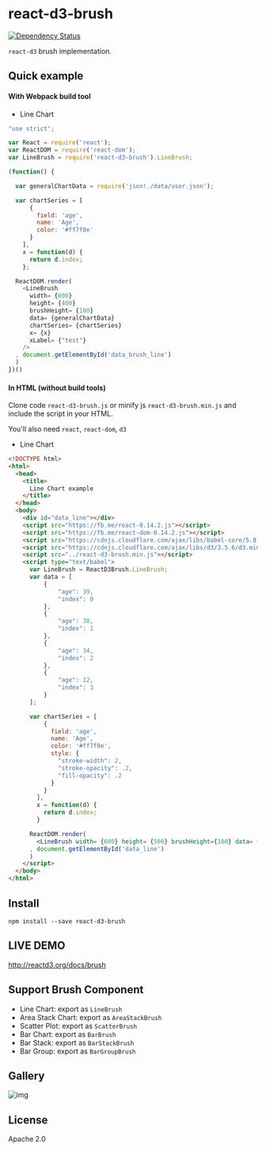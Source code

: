 # react-d3-brush

[![Dependency Status](https://gemnasium.com/react-d3/react-d3-brush.svg)](https://gemnasium.com/react-d3/react-d3-brush)

`react-d3` brush implementation.

## Quick example

#### With Webpack build tool

- Line Chart

```js
"use strict";

var React = require('react');
var ReactDOM = require('react-dom');
var LineBrush = require('react-d3-brush').LineBrush;

(function() {

  var generalChartData = require('json!./data/user.json');

  var chartSeries = [
      {
        field: 'age',
        name: 'Age',
        color: '#ff7f0e'
      }
    ],
    x = function(d) {
      return d.index;
    };

  ReactDOM.render(
    <LineBrush
      width= {600}
      height= {400}
      brushHeight= {100}
      data= {generalChartData}
      chartSeries= {chartSeries}
      x= {x}
      xLabel= {"test"}
    />
  , document.getElementById('data_brush_line')
  )
})()

```

#### In HTML (without build tools)

Clone code `react-d3-brush.js` or minify js `react-d3-brush.min.js` and include the script in your HTML.

You'll also need `react`, `react-dom`, `d3`

- Line Chart

```html
<!DOCTYPE html>
<html>
  <head>
    <title>
      Line Chart example
    </title>
  </head>
  <body>
    <div id="data_line"></div>
    <script src="https://fb.me/react-0.14.2.js"></script>
    <script src="https://fb.me/react-dom-0.14.2.js"></script>
    <script src="https://cdnjs.cloudflare.com/ajax/libs/babel-core/5.8.23/browser.min.js"></script>
    <script src="https://cdnjs.cloudflare.com/ajax/libs/d3/3.5.6/d3.min.js"></script>
    <script src="../react-d3-brush.min.js"></script>
    <script type="text/babel">
      var LineBrush = ReactD3Brush.LineBrush;
      var data = [
          {
              "age": 39,
              "index": 0
          },
          {
              "age": 38,
              "index": 1
          },
          {
              "age": 34,
              "index": 2
          },
          {
              "age": 12,
              "index": 3
          }
      ];

      var chartSeries = [
          {
            field: 'age',
            name: 'Age',
            color: '#ff7f0e',
            style: {
              "stroke-width": 2,
              "stroke-opacity": .2,
              "fill-opacity": .2
            }
          }
        ],
        x = function(d) {
          return d.index;
        }

      ReactDOM.render(
        <LineBrush width= {600} height= {500} brushHeight={100} data= {data} chartSeries= {chartSeries} x= {x} />
      , document.getElementById('data_line')
      )
    </script>
  </body>
</html>
```

## Install

```
npm install --save react-d3-brush
```

## LIVE DEMO

http://reactd3.org/docs/brush

## Support Brush Component

- Line Chart: export as `LineBrush`
- Area Stack Chart: export as `AreaStackBrush`
- Scatter Plot: export as `ScatterBrush`
- Bar Chart: export as `BarBrush`
- Bar Stack: export as `BarStackBrush`
- Bar Group: export as `BarGroupBrush`

## Gallery

![img](http://www.reactd3.org/img/brush/cover.png)

## License

Apache 2.0
